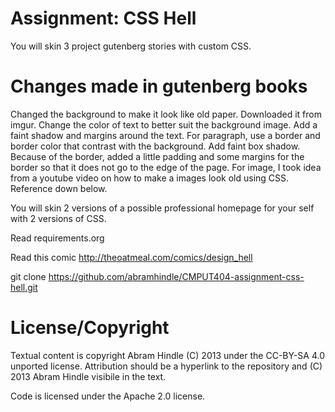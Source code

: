 # Assignment: CSS Hell

You will skin 3 project gutenberg stories with custom CSS.

# Changes made in gutenberg books

Changed the background to make it look like old paper. Downloaded it from imgur.
Change the color of text to better suit the background image. Add a faint shadow and margins around the text.
For paragraph, use a border and border color that contrast with the background. Add faint box shadow. Because of the border, added a little padding and some margins for the border so that it does not go to the edge of the page.
For image, I took idea from a youtube video on how to make a images look old using CSS.
Reference down below.

You will skin 2 versions of a possible professional homepage for your
self with 2 versions of CSS.

Read requirements.org

Read this comic http://theoatmeal.com/comics/design_hell

git clone https://github.com/abramhindle/CMPUT404-assignment-css-hell.git

# License/Copyright

Textual content is copyright Abram Hindle (C) 2013 under the CC-BY-SA
4.0 unported license. Attribution should be a hyperlink to the
repository and (C) 2013 Abram Hindle visibile in the text.

Code is licensed under the Apache 2.0 license.
